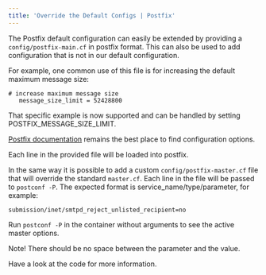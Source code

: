 ```yaml
---
title: 'Override the Default Configs | Postfix'
---
```


The Postfix default configuration can easily be extended by providing a `config/postfix-main.cf` in postfix format.
This can also be used to add configuration that is not in our default configuration.

For example, one common use of this file is for increasing the default maximum message size:
```
# increase maximum message size
   message_size_limit = 52428800
```

That specific example is now supported and can be handled by setting POSTFIX_MESSAGE_SIZE_LIMIT.

[Postfix documentation](http://www.postfix.org/documentation.html) remains the best place to find configuration options.

Each line in the provided file will be loaded into postfix.

In the same way it is possible to add a custom `config/postfix-master.cf` file that will override the standard `master.cf`. Each line in the file will be passed to `postconf -P`. The expected format is service_name/type/parameter, for example:
```
submission/inet/smtpd_reject_unlisted_recipient=no
```
Run `postconf -P` in the container without arguments to see the active master options.

Note! There should be no space between the parameter and the value.

Have a look at the code for more information.